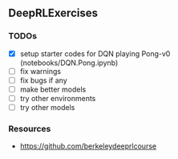 ## DeepRLExercises
### TODOs
- [x] setup starter codes for DQN playing Pong-v0 (notebooks/DQN.Pong.ipynb)
- [ ] fix warnings
- [ ] fix bugs if any
- [ ] make better models
- [ ] try other environments
- [ ] try other models

### Resources
- https://github.com/berkeleydeeprlcourse
